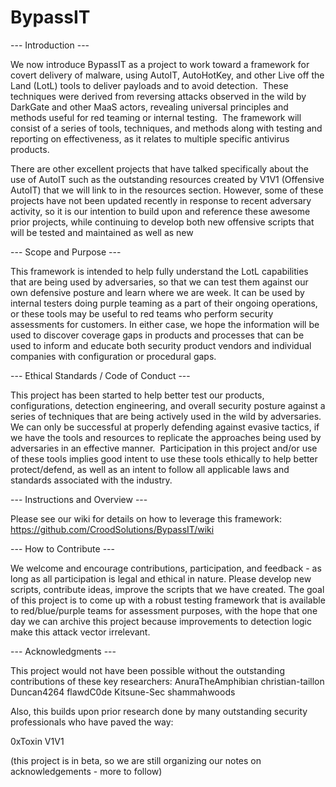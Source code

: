 # BypassIT

--- Introduction ---

We now introduce BypassIT as a project to work toward a framework for covert delivery of malware, using AutoIT, AutoHotKey, and other Live off the Land (LotL) tools to deliver payloads and to avoid detection.  These techniques were derived from reversing attacks observed in the wild by DarkGate and other MaaS actors, revealing universal principles and methods useful for red teaming or internal testing.  The framework will consist of a series of tools, techniques, and methods along with testing and reporting on effectiveness, as it relates to multiple specific antivirus products.

There are other excellent projects that have talked specifically about the use of AutoIT such as the outstanding resources created by V1V1 (Offensive AutoIT) that we will link to in the resources section.  However, some of these projects have not been updated recently in response to recent adversary activity, so it is our intention to build upon and reference these awesome prior projects, while continuing to develop both new offensive scripts that will be tested and maintained as well as new 

--- Scope and Purpose --- 

This framework is intended to help fully understand the LotL capabilities that are being used by adversaries, so that we can test them against our own defensive posture and learn where we are week.  It can be used by internal testers doing purple teaming as a part of their ongoing operations, or these tools may be useful to red teams who perform security assessments for customers.  In either case, we hope the information will be used to discover coverage gaps in products and processes that can be used to inform and educate both security product vendors and individual companies with configuration or procedural gaps.  

--- Ethical Standards / Code of Conduct ---

This project has been started to help better test our products, configurations, detection engineering, and overall security posture against a series of techniques that are being actively used in the wild by adversaries.  We can only be successful at properly defending against evasive tactics, if we have the tools and resources to replicate the approaches being used by adversaries in an effective manner.  Participation in this project and/or use of these tools implies good intent to use these tools ethically to help better protect/defend, as well as an intent to follow all applicable laws and standards associated with the industry.

--- Instructions and Overview ---

Please see our wiki for details on how to leverage this framework:  https://github.com/CroodSolutions/BypassIT/wiki

--- How to Contribute --- 

We welcome and encourage contributions, participation, and feedback - as long as all participation is legal and ethical in nature.  Please develop new scripts, contribute ideas, improve the scripts that we have created.  The goal of this project is to come up with a robust testing framework that is available to red/blue/purple teams for assessment purposes, with the hope that one day we can archive this project because improvements to detection logic make this attack vector irrelevant.  


--- Acknowledgments ---

This project would not have been possible without the outstanding contributions of these key researchers:
AnuraTheAmphibian
christian-taillon
Duncan4264
flawdC0de
Kitsune-Sec
shammahwoods

Also, this builds upon prior research done by many outstanding security professionals who have paved the way:

0xToxin 
V1V1

(this project is in beta, so we are still organizing our notes on acknowledgements - more to follow)
